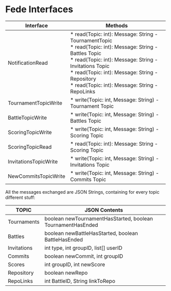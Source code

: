 # Fede Interfaces


| Interface | Methods |
| --------- | ------- |
| NotificationRead | * read(Topic: int): Message: String - TournamentTopic<br> * read(Topic: int): Message: String - Battles Topic<br> * read(Topic: int): Message: String - Invitations Topic<br> * read(Topic: int): Message: String - Repository<br> * read(Topic: int): Message: String - RepoLinks<br>  |
| TournamentTopicWrite | * write(Topic: int, Message: String) - Tournament Topic |
| BattleTopicWrite | * write(Topic: int, Message: String) - Battles Topic |
| ScoringTopicWrite | * write(Topic: int, Message: String) - Scoring Topic|
| ScoringTopicRead | * read(Topic: int): Message: String - Scoring Topic|
| InvitationsTopicWrite | * write(Topic: int, Message: String) - Invitations Topic |
| NewCommitsTopicWrite | * write(Topic: int, Message: String) - Commits Topic |


All the messages exchanged are JSON Strings, containing for every topic different stuff:

| TOPIC | JSON Contents |
| ----- | ------------- |
| Tournaments | boolean newTournamentHasStarted, boolean TournamentHasEnded |
| Battles | boolean newBattleHasStarted, boolean BattleHasEnded |
| Invitations | int type, int groupID, list[] userID |
| Commits | boolean newCommit, int groupID |
| Scores | int groupID, int newScore |
| Repository | boolean newRepo |
| RepoLinks | int BattleID, String linkToRepo |

